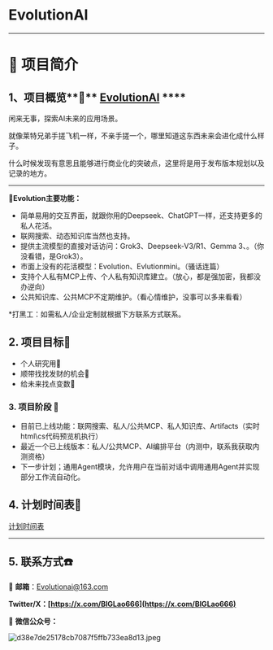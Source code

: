 # EvolutionAI

---

# 🚀 项目简介

## 1、项目概览**🔗** [EvolutionAI](https://evolutionai.cc) ****

闲来无事，探索AI未来的应用场景。

就像莱特兄弟手搓飞机一样，不亲手搓一个，哪里知道这东西未来会进化成什么样子。

什么时候发现有意思且能够进行商业化的突破点，这里将是用于发布版本规划以及记录的地方。
- - - - - - - - - - - - - -

**💼Evolution主要功能：**

- 简单易用的交互界面，就跟你用的Deepseek、ChatGPT一样，还支持更多的私人花活。
- 联网搜索、动态知识库当然也支持。
- 提供主流模型的直接对话访问：Grok3、Deepseek-V3/R1、Gemma 3、。（你没看错，是Grok3）。
- 市面上没有的花活模型：Evolution、Evlutionmini。（骚话连篇）
- 支持个人私有MCP上传、个人私有知识库建立。（放心，都是强加密，我都没办逆向）
- 公共知识库、公共MCP不定期维护。（看心情维护，没事可以多来看看）

*打黑工：如需私人/企业定制就根据下方联系方式联系。

## 2. 项目目标🎯

- 个人研究用🧐
- 顺带找找发财的机会🤑
- 给未来找点变数👀

### 3. 项目阶段 🚅

- 目前已上线功能：联网搜索、私人/公共MCP、私人知识库、Artifacts（实时html\cs代码预览机执行）
- 最近一个已上线版本：私人/公共MCP、AI编排平台（内测中，联系我获取内测资格）
- 下一步计划；通用Agent模块，允许用户在当前对话中调用通用Agent并实现部分工作流自动化。

## 4. 计划时间表🐌

[计划时间表](EvolutionAI%201cdf938ebd6e807b884fe76042addb51/%E8%AE%A1%E5%88%92%E6%97%B6%E9%97%B4%E8%A1%A8%201cdf938ebd6e800f86d2f53b1d7d2071.csv)

---

## 5. 联系方式☎️

📧 **邮箱**：Evolutionai@163.com

 **Twitter/X：[https://x.com/BIGLao666](https://x.com/BIGLao666)**

💬 **微信公众号：**

![d38e7de25178cb7087f5ffb733ea8d13.jpeg](EvolutionAI%201cdf938ebd6e807b884fe76042addb51/d38e7de25178cb7087f5ffb733ea8d13.jpeg)

